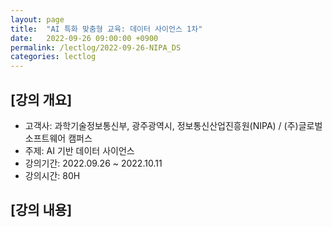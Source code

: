 ```yaml
---
layout: page
title:  "AI 특화 맞춤형 교육: 데이터 사이언스 1차"
date:   2022-09-26 09:00:00 +0900
permalink: /lectlog/2022-09-26-NIPA_DS
categories: lectlog
---
```


## [강의 개요]

* 고객사: 과학기술정보통신부, 광주광역시, 정보통신산업진흥원(NIPA) / (주)글로벌 소프트웨어 캠퍼스
* 주제: AI 기반 데이터 사이언스
* 강의기간: 2022.09.26 ~ 2022.10.11
* 강의시간: 80H

## [강의 내용]

